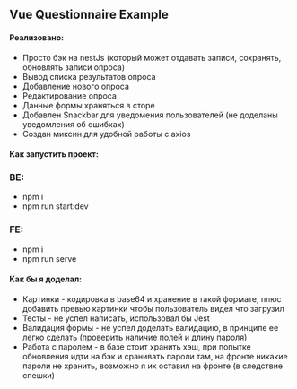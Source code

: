 Vue Questionnaire Example
-----------------------------------


#### Реализовано:
* Просто бэк на nestJs (который может отдавать записи, сохранять, обновлять записи опроса)
* Вывод списка результатов опроса
* Добавление нового опроса
* Редактирование опроса
* Данные формы храняться в сторе
* Добавлен Snackbar для уведомения пользователей (не доделаны уведомления об ошибках)
* Создан миксин для удобной работы с axios

#### Как запустить проект:
### BE:
* npm i
* npm run start:dev
### FE:
* npm i
* npm run serve

#### Как бы я доделал:
* Картинки - кодировка в base64 и хранение в такой формате, плюс добавить превью картинки чтобы пользователь видел что загрузил
* Тесты - не успел написать, использовал бы Jest
* Валидация формы - не успел доделать валидацию, в принципе ее легко сделать (проверить наличие полей и длину пароля)
* Работа с паролем - в базе стоит хранить хэш, при попытке обновления идти на бэк и сранивать пароли там, на фронте никакие пароли не хранить, возможно я их оставил на фронте (в следствие спешки)
